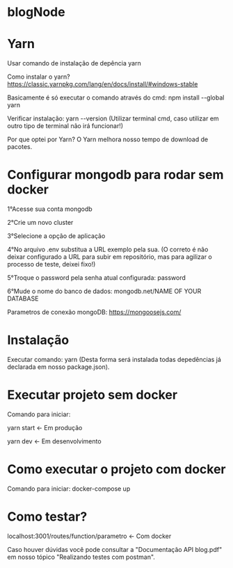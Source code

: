 # blogNode

# Yarn
Usar comando de instalação de depência yarn

Como instalar o yarn?
https://classic.yarnpkg.com/lang/en/docs/install/#windows-stable

Basicamente é só executar o comando através do cmd: npm install --global yarn

Verificar instalação: yarn --version
(Utilizar terminal cmd, caso utilizar em outro tipo de terminal não irá funcionar!)

Por que optei por Yarn?
O Yarn melhora nosso tempo de download de pacotes.

# Configurar mongodb para rodar sem docker

1°Acesse sua conta mongodb

2°Crie um novo cluster

3°Selecione a opção de aplicação

4°No arquivo .env substitua a URL exemplo pela sua. (O correto é não deixar configurado a URL para subir em repositório, mas para agilizar o processo de teste, deixei fixo!)

5°Troque o password pela senha atual configurada: password

6°Mude o nome do banco de dados: mongodb.net/NAME OF YOUR DATABASE

Parametros de conexão mongoDB: https://mongoosejs.com/

# Instalação

Executar comando: yarn
(Desta forma será instalada todas depedências já declarada em nosso package.json).

# Executar projeto sem docker

Comando para iniciar: 


yarn start <- Em produção

yarn dev  <- Em desenvolvimento


# Como executar o projeto com docker

Comando para iniciar: docker-compose up

# Como testar?

localhost:3001/routes/function/parametro <- Com docker

Caso houver dúvidas você pode consultar a "Documentação API blog.pdf" em nosso tópico "Realizando testes com postman".


